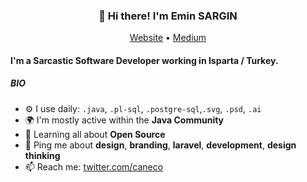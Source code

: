  <h3 align="center">👋 Hi there! I'm Emin SARGIN</h3>
<p align="center">
  <a href="https://www.eminsargin.com.tr">Website</a> •
  <a href="https://medium.com/@eminsargin">Medium</a>
</p>

#### I'm a Sarcastic Software Developer working in Isparta / Turkey.
 

##### BIO

- ⚙️ I use daily: `.java`, `.pl-sql`, `.postgre-sql`,`.svg`, `.psd`, `.ai`
- 🌍 I'm mostly active within the **Java Community**
- 🌱 Learning all about **Open Source**
- 💬 Ping me about **design**, **branding**, **laravel**, **development**, **design thinking**
- 📫 Reach me: [twitter.com/caneco](https://twitter.com/caneco)
 


